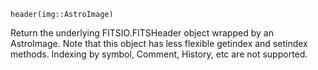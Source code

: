 ```
header(img::AstroImage)
```

Return the underlying FITSIO.FITSHeader object wrapped by an AstroImage. Note that this object has less flexible getindex and setindex methods. Indexing by symbol, Comment, History, etc are not supported.
